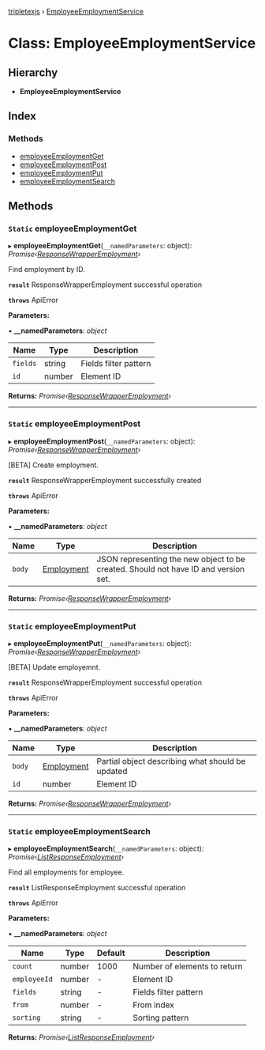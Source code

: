 [tripletexjs](../README.md) › [EmployeeEmploymentService](employeeemploymentservice.md)

# Class: EmployeeEmploymentService

## Hierarchy

* **EmployeeEmploymentService**

## Index

### Methods

* [employeeEmploymentGet](employeeemploymentservice.md#static-employeeemploymentget)
* [employeeEmploymentPost](employeeemploymentservice.md#static-employeeemploymentpost)
* [employeeEmploymentPut](employeeemploymentservice.md#static-employeeemploymentput)
* [employeeEmploymentSearch](employeeemploymentservice.md#static-employeeemploymentsearch)

## Methods

### `Static` employeeEmploymentGet

▸ **employeeEmploymentGet**(`__namedParameters`: object): *Promise‹[ResponseWrapperEmployment](../interfaces/responsewrapperemployment.md)›*

Find employment by ID.

**`result`** ResponseWrapperEmployment successful operation

**`throws`** ApiError

**Parameters:**

▪ **__namedParameters**: *object*

Name | Type | Description |
------ | ------ | ------ |
`fields` | string | Fields filter pattern |
`id` | number | Element ID |

**Returns:** *Promise‹[ResponseWrapperEmployment](../interfaces/responsewrapperemployment.md)›*

___

### `Static` employeeEmploymentPost

▸ **employeeEmploymentPost**(`__namedParameters`: object): *Promise‹[ResponseWrapperEmployment](../interfaces/responsewrapperemployment.md)›*

[BETA] Create employment.

**`result`** ResponseWrapperEmployment successfully created

**`throws`** ApiError

**Parameters:**

▪ **__namedParameters**: *object*

Name | Type | Description |
------ | ------ | ------ |
`body` | [Employment](../modules/employment.md) | JSON representing the new object to be created. Should not have ID and version set. |

**Returns:** *Promise‹[ResponseWrapperEmployment](../interfaces/responsewrapperemployment.md)›*

___

### `Static` employeeEmploymentPut

▸ **employeeEmploymentPut**(`__namedParameters`: object): *Promise‹[ResponseWrapperEmployment](../interfaces/responsewrapperemployment.md)›*

[BETA] Update employemnt.

**`result`** ResponseWrapperEmployment successful operation

**`throws`** ApiError

**Parameters:**

▪ **__namedParameters**: *object*

Name | Type | Description |
------ | ------ | ------ |
`body` | [Employment](../modules/employment.md) | Partial object describing what should be updated |
`id` | number | Element ID |

**Returns:** *Promise‹[ResponseWrapperEmployment](../interfaces/responsewrapperemployment.md)›*

___

### `Static` employeeEmploymentSearch

▸ **employeeEmploymentSearch**(`__namedParameters`: object): *Promise‹[ListResponseEmployment](../interfaces/listresponseemployment.md)›*

Find all employments for employee.

**`result`** ListResponseEmployment successful operation

**`throws`** ApiError

**Parameters:**

▪ **__namedParameters**: *object*

Name | Type | Default | Description |
------ | ------ | ------ | ------ |
`count` | number | 1000 | Number of elements to return |
`employeeId` | number | - | Element ID |
`fields` | string | - | Fields filter pattern |
`from` | number | - | From index |
`sorting` | string | - | Sorting pattern |

**Returns:** *Promise‹[ListResponseEmployment](../interfaces/listresponseemployment.md)›*
